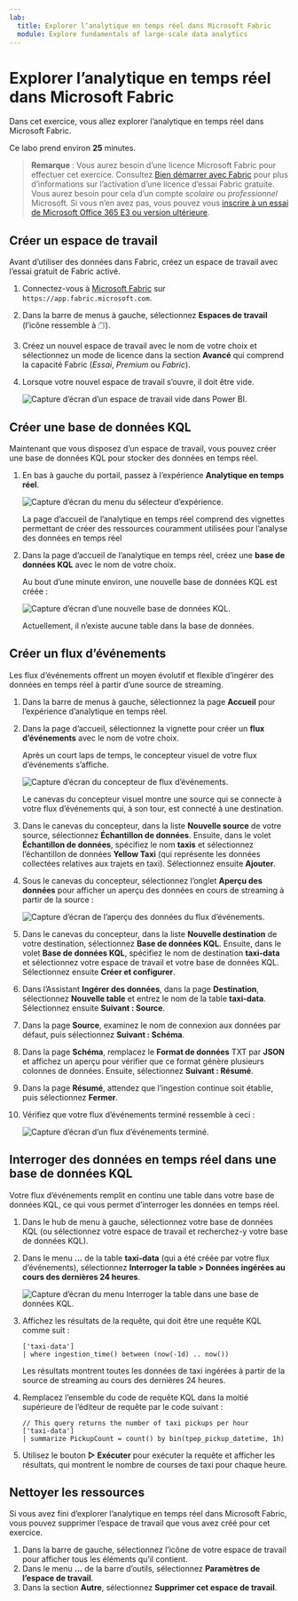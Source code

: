 ```yaml
---
lab:
  title: Explorer l’analytique en temps réel dans Microsoft Fabric
  module: Explore fundamentals of large-scale data analytics
---
```


# Explorer l’analytique en temps réel dans Microsoft Fabric

Dans cet exercice, vous allez explorer l’analytique en temps réel dans Microsoft Fabric.

Ce labo prend environ **25** minutes.

> **Remarque** : Vous aurez besoin d’une licence Microsoft Fabric pour effectuer cet exercice. Consultez [Bien démarrer avec Fabric](https://learn.microsoft.com/fabric/get-started/fabric-trial) pour plus d’informations sur l’activation d’une licence d’essai Fabric gratuite. Vous aurez besoin pour cela d’un compte *scolaire* ou *professionnel* Microsoft. Si vous n’en avez pas, vous pouvez vous [inscrire à un essai de Microsoft Office 365 E3 ou version ultérieure](https://www.microsoft.com/microsoft-365/business/compare-more-office-365-for-business-plans).

## Créer un espace de travail

Avant d’utiliser des données dans Fabric, créez un espace de travail avec l’essai gratuit de Fabric activé.

1. Connectez-vous à [Microsoft Fabric](https://app.fabric.microsoft.com) sur `https://app.fabric.microsoft.com`.
2. Dans la barre de menus à gauche, sélectionnez **Espaces de travail** (l’icône ressemble à &#128455;).
3. Créez un nouvel espace de travail avec le nom de votre choix et sélectionnez un mode de licence dans la section **Avancé** qui comprend la capacité Fabric (*Essai*, *Premium* ou *Fabric*).
4. Lorsque votre nouvel espace de travail s’ouvre, il doit être vide.

    ![Capture d’écran d’un espace de travail vide dans Power BI.](./Images/new-workspace.png)

## Créer une base de données KQL

Maintenant que vous disposez d’un espace de travail, vous pouvez créer une base de données KQL pour stocker des données en temps réel.

1. En bas à gauche du portail, passez à l’expérience **Analytique en temps réel**.

    ![Capture d’écran du menu du sélecteur d’expérience.](./images/fabric-real-time.png)

    La page d’accueil de l’analytique en temps réel comprend des vignettes permettant de créer des ressources couramment utilisées pour l’analyse des données en temps réel

2. Dans la page d’accueil de l’analytique en temps réel, créez une **base de données KQL** avec le nom de votre choix.

    Au bout d’une minute environ, une nouvelle base de données KQL est créée :

    ![Capture d’écran d’une nouvelle base de données KQL.](./Images/kql-database.png)

    Actuellement, il n’existe aucune table dans la base de données.

## Créer un flux d’événements

Les flux d’événements offrent un moyen évolutif et flexible d’ingérer des données en temps réel à partir d’une source de streaming.

1. Dans la barre de menus à gauche, sélectionnez la page **Accueil** pour l’expérience d’analytique en temps réel.
1. Dans la page d’accueil, sélectionnez la vignette pour créer un **flux d’événements** avec le nom de votre choix.

    Après un court laps de temps, le concepteur visuel de votre flux d’événements s’affiche.

    ![Capture d’écran du concepteur de flux d’événements.](./Images/eventstream-designer.png)

    Le canevas du concepteur visuel montre une source qui se connecte à votre flux d’événements qui, à son tour, est connecté à une destination.

1. Dans le canevas du concepteur, dans la liste **Nouvelle source** de votre source, sélectionnez **Échantillon de données**. Ensuite, dans le volet **Échantillon de données**, spécifiez le nom **taxis** et sélectionnez l’échantillon de données **Yellow Taxi** (qui représente les données collectées relatives aux trajets en taxi). Sélectionnez ensuite **Ajouter**.
1. Sous le canevas du concepteur, sélectionnez l’onglet **Aperçu des données** pour afficher un aperçu des données en cours de streaming à partir de la source :

    ![Capture d’écran de l’aperçu des données du flux d’événements.](./Images/eventstream-preview.png)

1. Dans le canevas du concepteur, dans la liste **Nouvelle destination** de votre destination, sélectionnez **Base de données KQL**. Ensuite, dans le volet **Base de données KQL**, spécifiez le nom de destination **taxi-data** et sélectionnez votre espace de travail et votre base de données KQL. Sélectionnez ensuite **Créer et configurer**.
1. Dans l’Assistant **Ingérer des données**, dans la page **Destination**, sélectionnez **Nouvelle table** et entrez le nom de la table **taxi-data**. Sélectionnez ensuite **Suivant : Source**.
1. Dans la page **Source**, examinez le nom de connexion aux données par défaut, puis sélectionnez **Suivant : Schéma**.
1. Dans la page **Schéma**, remplacez le **Format de données** TXT par **JSON** et affichez un aperçu pour vérifier que ce format génère plusieurs colonnes de données. Ensuite, sélectionnez **Suivant : Résumé**.
1. Dans la page **Résumé**, attendez que l’ingestion continue soit établie, puis sélectionnez **Fermer**.
1. Vérifiez que votre flux d’événements terminé ressemble à ceci :

    ![Capture d’écran d’un flux d’événements terminé.](./Images/complete-eventstream.png)

## Interroger des données en temps réel dans une base de données KQL

Votre flux d’événements remplit en continu une table dans votre base de données KQL, ce qui vous permet d’interroger les données en temps réel.

1. Dans le hub de menu à gauche, sélectionnez votre base de données KQL (ou sélectionnez votre espace de travail et recherchez-y votre base de données KQL).
1. Dans le menu **...** de la table **taxi-data** (qui a été créée par votre flux d’événements), sélectionnez **Interroger la table > Données ingérées au cours des dernières 24 heures**.

    ![Capture d’écran du menu Interroger la table dans une base de données KQL.](./Images/kql-query.png)

1. Affichez les résultats de la requête, qui doit être une requête KQL comme suit :

    ```kql
    ['taxi-data']
    | where ingestion_time() between (now(-1d) .. now())
    ```

    Les résultats montrent toutes les données de taxi ingérées à partir de la source de streaming au cours des dernières 24 heures.

1. Remplacez l’ensemble du code de requête KQL dans la moitié supérieure de l’éditeur de requête par le code suivant :

    ```kql
    // This query returns the number of taxi pickups per hour
    ['taxi-data']
    | summarize PickupCount = count() by bin(tpep_pickup_datetime, 1h)
    ```

1. Utilisez le bouton **&#9655; Exécuter** pour exécuter la requête et afficher les résultats, qui montrent le nombre de courses de taxi pour chaque heure.
 
## Nettoyer les ressources

Si vous avez fini d’explorer l’analytique en temps réel dans Microsoft Fabric, vous pouvez supprimer l’espace de travail que vous avez créé pour cet exercice.

1. Dans la barre de gauche, sélectionnez l’icône de votre espace de travail pour afficher tous les éléments qu’il contient.
2. Dans le menu **...** de la barre d’outils, sélectionnez **Paramètres de l’espace de travail**.
3. Dans la section **Autre**, sélectionnez **Supprimer cet espace de travail**.

